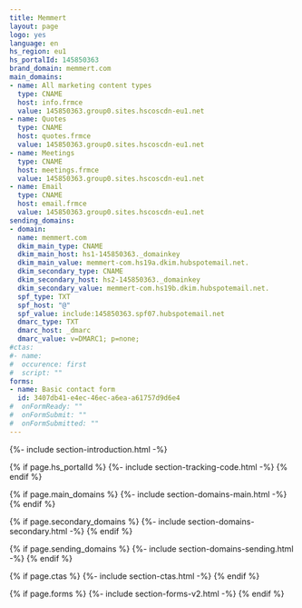 ```yaml
---
title: Memmert
layout: page
logo: yes
language: en
hs_region: eu1
hs_portalId: 145850363
brand_domain: memmert.com
main_domains:
- name: All marketing content types
  type: CNAME
  host: info.frmce
  value: 145850363.group0.sites.hscoscdn-eu1.net
- name: Quotes
  type: CNAME
  host: quotes.frmce
  value: 145850363.group0.sites.hscoscdn-eu1.net
- name: Meetings
  type: CNAME
  host: meetings.frmce
  value: 145850363.group0.sites.hscoscdn-eu1.net
- name: Email
  type: CNAME
  host: email.frmce
  value: 145850363.group0.sites.hscoscdn-eu1.net
sending_domains:
- domain:
  name: memmert.com
  dkim_main_type: CNAME
  dkim_main_host: hs1-145850363._domainkey
  dkim_main_value: memmert-com.hs19a.dkim.hubspotemail.net.
  dkim_secondary_type: CNAME
  dkim_secondary_host: hs2-145850363._domainkey
  dkim_secondary_value: memmert-com.hs19b.dkim.hubspotemail.net.
  spf_type: TXT
  spf_host: "@"
  spf_value: include:145850363.spf07.hubspotemail.net
  dmarc_type: TXT
  dmarc_host: _dmarc
  dmarc_value: v=DMARC1; p=none;
#ctas:
#- name: 
#  occurence: first
#  script: ""
forms:
- name: Basic contact form
  id: 3407db41-e4ec-46ec-a6ea-a61757d9d6e4
#  onFormReady: ""
#  onFormSubmit: ""
#  onFormSubmitted: ""
---
```

{%- include section-introduction.html -%}

{% if page.hs_portalId %}
    {%- include section-tracking-code.html -%}
{% endif %}

{% if page.main_domains %}
    {%- include section-domains-main.html -%}
{% endif %}

{% if page.secondary_domains %}
    {%- include section-domains-secondary.html -%}
{% endif %}

{% if page.sending_domains %}
    {%- include section-domains-sending.html -%}
{% endif %}

{% if page.ctas %}
    {%- include section-ctas.html -%}
{% endif %}

{% if page.forms %}
    {%- include section-forms-v2.html -%}
{% endif %}